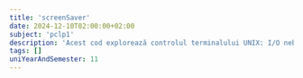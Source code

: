```yaml
---
title: 'screenSaver'
date: 2024-12-10T02:00:00+02:00
subject: 'pclp1'
description: 'Acest cod explorează controlul terminalului UNIX: I/O neblocantă, moduri canonice/non-canonice, eco/fără eco via `termios` și `fcntl`. Implementează întârzieri temporizate, rotații de biți și comenzi ANSI pentru text colorat și poziționarea cursorului.'
tags: []
uniYearAndSemester: 11
---
```


